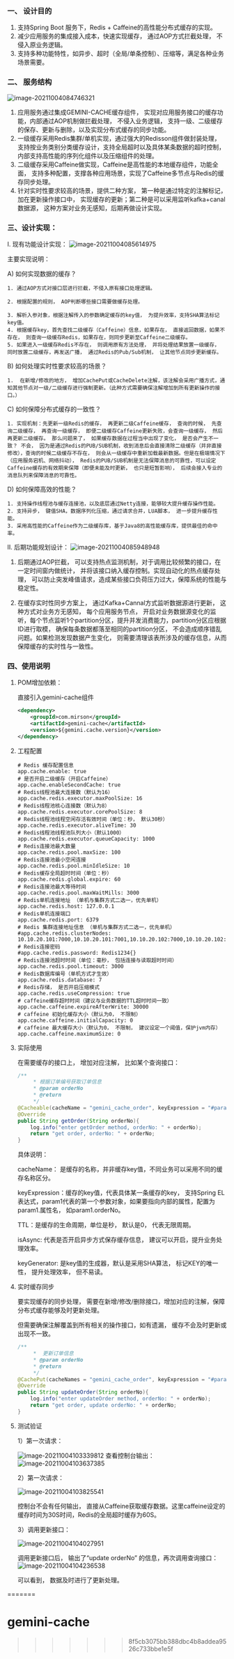 ### 一、 设计目的

1. 支持Spring Boot 服务下，Redis + Caffeine的高性能分布式缓存的实现。
2. 减少应用服务的集成接入成本，快速实现缓存， 通过AOP方式拦截处理， 不侵入原业务逻辑。
3. 支持多种功能特性，如异步、超时（全局/单条控制）、压缩等，满足各种业务场景需要。

### 二、 服务结构

![image-20211004084746321](docs/images/image-20211004084746321.png)

1. 应用服务通过集成GEMINI-CACHE缓存组件， 实现对应用服务接口的缓存功能，内部通过AOP机制做拦截处理， 不侵入业务逻辑， 支持一级、二级缓存的保存、更新与删除，以及实现分布式缓存的同步功能。
2. 一级缓存采用Redis集群/单机实现，通过强大的Redisson组件做封装处理， 支持按业务类别分类缓存设计，支持全局超时以及具体某条数据的超时控制，内部支持高性能的序列化组件以及压缩组件的处理。
3. 二级缓存采用Caffeine做实现，Caffeine是高性能的本地缓存组件，功能全面， 支持多种配置，支撑各种应用场景，实现了Caffeine多节点与Redis的缓存同步处理。
4. 针对实时性要求较高的场景，提供二种方案， 第一种是通过特定的注解标记， 加在更新操作接口中， 实现缓存的更新；第二种是可以采用监听kafka+canal数据源， 这种方案对业务无感知，后期再做设计实现。



### 三、设计实现：

Ⅰ. 现有功能设计实现：
   ![image-20211004085614975](docs/images/image-20211004085614975.png)

  主要实现说明：

  A) 如何实现数据的缓存？

    1. 通过AOP方式对接口层进行拦截，不侵入原有接口处理逻辑。

    2. 根据配置的规则， AOP判断哪些接口需要做缓存处理。

    3. 解析入参对象，根据注解传入的参数确定缓存的key值， 为提升效率，支持SHA算法标记key值。
    4. 根据缓存key，首先查找二级缓存（Caffeine）信息，如果存在， 直接返回数据，如果不存在， 则查询一级缓存Redis，如果存在，则同步更新至Caffeine二级缓存。
    5. 如果进入一级缓存Redis不存在， 则调用原有方法处理， 并将处理结果放置一级缓存， 同时放置二级缓存，再发送广播， 通过Redis的Pub/Sub机制， 让其他节点同步更新缓存。

  B) 如何处理实时性要求较高的场景？

    1.  在新增/修改的地方， 增加CachePut或CacheDelete注解，该注解会采用广播方式，通知其他节点对一级/二级缓存进行强制更新。（此种方式需要确保注解增加到所有更新操作的接口。）

  C) 如何保障分布式缓存的一致性？

    1. 实现机制：先更新一级Redis的缓存， 再更新二级Caffeine缓存， 查询的时候， 先查询二级缓存， 再查询一级缓存， 即便二级缓存Caffeine更新失败，会查询一级缓存， 然后再更新二级缓存。 那么问题来了， 如果缓存数据在过程当中出现了变化， 是否会产生不一致？ 不会， 因为是通过Redis的PUB/SUB机制，收到消息后会直接清除二级缓存（并非直接修改），查询的时候二级缓存不存在， 则会从一级缓存中重新加载最新数据。但是在极端情况下（应用服务宕机、网络抖动）， Redis的PUB/SUB机制是无法保障消息的可靠性，可以设定Caffeine缓存的有效期来保障（即便未能及时更新， 也只是短暂影响）， 后续会接入专业的消息队列来保障消息的可靠性。

  D) 如何保障高效的性能？

    1. 支持操作线程池与缓存连接池，以及底层通过Netty连接，能够较大提升缓存操作性能。
    2. 支持异步， 键值SHA，数据序列化压缩，通过请求合并，LUA脚本， 进一步提升缓存性能。
    3. 采用高性能的Caffeine作为二级缓存库，基于Java8的高性能缓存库，提供最佳的命中率。

  


Ⅱ. 后期功能规划设计：
   ![image-20211004085948948](docs/images/image-20211004085948948.png)

1. 后期通过AOP拦截， 可以支持热点监测机制，对于调用比较频繁的接口，在一定时间窗内做统计， 并将该接口纳入缓存控制。实现自动化的热点缓存处理， 可以防止突发峰值请求，造成某些接口负荷压力过大，保障系统的性能与稳定性。

2. 在缓存实时性同步方案上， 通过Kafka+Cannal方式监听数据源进行更新， 这种方式对业务方无感知， 每个应用服务节点， 开启对业务数据源变化的监听，每个节点监听1个partition分区，提升并发消费能力，partition分区应根据ID进行取模， 确保每条数据都落至相同的partition分区， 不会造成顺序错乱问题。如果检测发现数据产生变化， 则需要清理该表所涉及的缓存信息，从而保障缓存的实时性与一致性。

### 四、使用说明

1. POM增加依赖：

   直接引入gemini-cache组件

   ```xml
   <dependency>
       <groupId>com.mirson</groupId>
       <artifactId>gemini-cache</artifactId>
       <version>${gemini.cache.version}</version>
   </dependency>
   ```

2. 工程配置

   ```properties
   # Redis 缓存配置信息
   app.cache.enable: true
   # 是否开启二级缓存（开启Caffeine）
   app.cache.enableSecondCache: true
   # Redis线程池最大连接数（默认为16）
   app.cache.redis.executor.maxPoolSize: 16
   # Redis线程池核心连接数（默认为8）
   app.cache.redis.executor.corePoolSize: 8
   # Redis线程池线程空闲存活有效时间（单位：秒， 默认30秒）
   app.cache.redis.executor.aliveTime: 30
   # Redis线程池线程池队列大小（默认1000）
   app.cache.redis.executor.queueCapacity: 1000
   # Redis连接池最大数量
   app.cache.redis.pool.maxSize: 100
   # Redis连接池最小空闲连接
   app.cache.redis.pool.minIdleSize: 10
   # Redis缓存全局超时时间（单位：秒）
   app.cache.redis.global.expire: 60
   # Redis连接池最大等待时间
   app.cache.redis.pool.maxWaitMills: 3000
   # Redis单机连接地址 （单机与集群方式二选一，优先单机）
   app.cache.redis.host: 127.0.0.1
   # Redis单机连接端口
   app.cache.redis.port: 6379
   # Redis 集群连接地址信息 （单机与集群方式二选一，优先单机）
   #app.cache.redis.clusterNodes: 10.10.20.101:7000,10.10.20.101:7001,10.10.20.102:7000,10.10.20.102:7001,10.10.20.103:7000,10.10.20.103:7001
   # Redis连接密码
   #app.cache.redis.password: Redis1234{}
   # Redis连接池超时时间（单位：毫秒， 包括连接与读取超时时间）
   app.cache.redis.pool.timeout: 3000
   # Redis数据库编号（单机方式才生效）
   app.cache.redis.database: 7
   # Redis存储， 是否开启压缩模式
   app.cache.redis.useCompression: true
   # caffeine缓存超时时间（建议与业务数据的TTL超时时间一致）
   app.cache.caffeine.expireAfterWrite: 30000
   # caffeine 初始化缓存大小（默认为0， 不限制）
   app.cache.caffeine.initialCapacity: 0
   # caffeine 最大缓存大小（默认为0， 不限制， 建议设定一个阈值，保护jvm内存）
   app.cache.caffeine.maximumSize: 0
   ```

3. 实际使用

   在需要缓存的接口上， 增加对应注解， 比如某个查询接口：

   ```java
   /**
        * 根据订单编号获取订单信息
        * @param orderNo
        * @return
        */
   @Cacheable(cacheName = "gemini_cache_order", keyExpression = "#param1", TTL = 10)
   @Override
   public String getOrder(String orderNo){
       log.info("enter getOrder method, orderNo: " + orderNo);
       return "get order, orderNo: " + orderNo;
   }
   ```

   具体说明：

   cacheName： 是缓存的名称，并非缓存key值，不同业务可以采用不同的缓存名称区分。

   keyExpression：缓存的key值，代表具体某一条缓存的key， 支持Spring EL表达式，param1代表的第一个参数对象，如果要指向内部的属性，配置为param1.属性名， 如param1.orderNo。

   TTL：是缓存的生命周期，单位是秒， 默认是0， 代表无限周期。

   isAsync:  代表是否开启异步方式保存缓存信息， 建议可以开启，提升业务处理效率。

   keyGenerator: 是key值的生成器，默认是采用SHA算法， 标记KEY的唯一性， 提升处理效率， 但不易读。

4. 实时缓存同步

   要实现缓存的同步处理， 需要在新增/修改/删除接口，增加对应的注解，保障分布式缓存能够及时更新处理。

   但需要确保注解覆盖到所有相关的操作接口，如有遗漏， 缓存不会及时更新或出现不一致。

   ```java
   /**
        *  更新订单信息
        * @param orderNo
        * @return
        */
   @CachePut(cacheNames = "gemini_cache_order", keyExpression = "#param1", TTL = 10)
   @Override
   public String updateOrder(String orderNo){
       log.info("enter updateOrder method, orderNo: " + orderNo);
       return "get order, update orderNo: " + orderNo;
   }
   ```

5. 测试验证

   1）第一次请求：

   ![image-20211004103339812](docs/images/image-20211004103339812.png)
   查看控制台输出：
   ![image-20211004103637385](docs/images/image-20211004103637385.png)

   2）第一次请求：

   ![image-20211004103825541](docs/images/image-20211004103825541.png)

   控制台不会有任何输出， 直接从Caffeine获取缓存数据。这里caffeine设定的缓存时间为30S时间，Redis的全局超时缓存为60S。

   3）调用更新接口：

   ![image-20211004104027951](docs/images/image-20211004104027951.png)

   调用更新接口后， 输出了“update orderNo” 的信息，再次调用查询接口：
   ![image-20211004104236538](docs/images/image-20211004104236538.png)
   
   可以看到， 数据及时进行了更新处理。






=======
# gemini-cache
>>>>>>> 8f5cb3075bb388dbc4b8addea9526c733bbe1e5f

